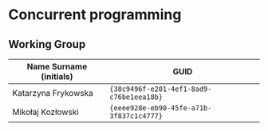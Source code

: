 # Concurrent programming

## Working Group

| Name Surname (initials) | GUID                                     |
| ----------------------- | ---------------------------------------- |
| Katarzyna Frykowska     | `{38c9496f-e201-4ef1-8ad9-c76be1eea18b}` |
| Mikołaj Kozłowski       | `{eeee928e-eb90-45fe-a71b-3f837c1c4777}` |
